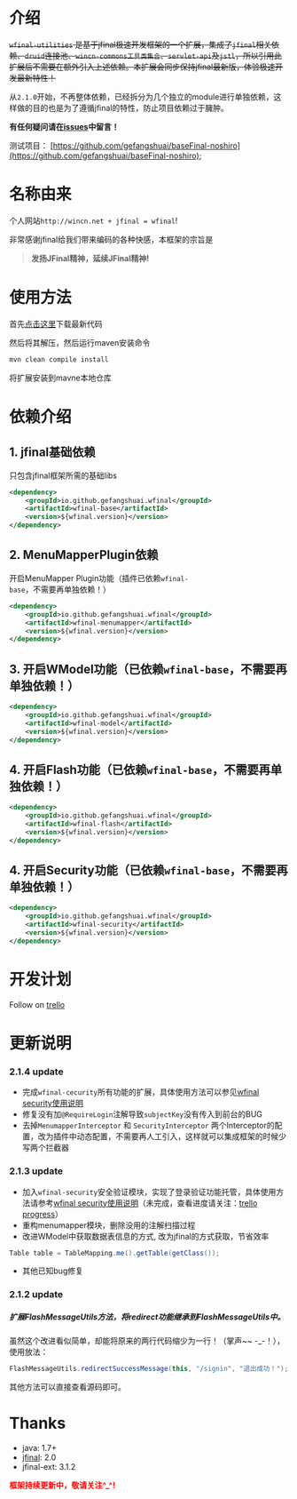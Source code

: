 # 介绍
~~`wfinal-utilities` 是基于jfinal极速开发框架的一个扩展，集成了`jfinal`相关依赖、`druid`连接池、`wincn-commons工具类集合`、`servlet-api`及`jstl`，所以引用此扩展后不需要在额外引入上述依赖。本扩展会同步保持jfinal最新版，体验极速开发最新特性！~~

从`2.1.0`开始，不再整体依赖，已经拆分为几个独立的module进行单独依赖，这样做的目的也是为了遵循jfinal的特性，防止项目依赖过于臃肿。

**有任何疑问请在[issues](https://github.com/gefangshuai/wfinal-utilities/issues)中留言！**

测试项目：
[https://github.com/gefangshuai/baseFinal-noshiro](https://github.com/gefangshuai/baseFinal-noshiro);


# 名称由来
个人网站`http://wincn.net + jfinal = wfinal`!

非常感谢jfinal给我们带来编码的各种快感，本框架的宗旨是
> **发扬JFinal精神，延续JFinal精神!**

# 使用方法
首先[点击这里](https://github.com/gefangshuai/wfinal-utilities/archive/master.zip)下载最新代码

然后将其解压，然后运行maven安装命令
```bash
mvn clean compile install
```
将扩展安装到mavne本地仓库
# 依赖介绍
## 1. jfinal基础依赖
只包含jfinal框架所需的基础libs
```xml
<dependency>
    <groupId>io.github.gefangshuai.wfinal</groupId>
    <artifactId>wfinal-base</artifactId>
    <version>${wfinal.version}</version>
</dependency>
```
## 2. MenuMapperPlugin依赖
开启MenuMapper Plugin功能（插件已依赖`wfinal-base`，不需要再单独依赖！）
```xml
<dependency>
    <groupId>io.github.gefangshuai.wfinal</groupId>
    <artifactId>wfinal-menumapper</artifactId>
    <version>${wfinal.version}</version>
</dependency>
```
## 3. 开启WModel功能（已依赖`wfinal-base`，不需要再单独依赖！）
```xml
<dependency>
    <groupId>io.github.gefangshuai.wfinal</groupId>
    <artifactId>wfinal-model</artifactId>
    <version>${wfinal.version}</version>
</dependency>
```

## 4. 开启Flash功能（已依赖`wfinal-base`，不需要再单独依赖！）
```xml
<dependency>
    <groupId>io.github.gefangshuai.wfinal</groupId>
    <artifactId>wfinal-flash</artifactId>
    <version>${wfinal.version}</version>
</dependency>
```

## 4. 开启Security功能（已依赖`wfinal-base`，不需要再单独依赖！）
```xml
<dependency>
    <groupId>io.github.gefangshuai.wfinal</groupId>
    <artifactId>wfinal-security</artifactId>
    <version>${wfinal.version}</version>
</dependency>
```

# 开发计划
Follow on [trello](https://trello.com/c/2w0GnVut/10--)

# 更新说明
### 2.1.4 update
- 完成`wfinal-cecurity`所有功能的扩展，具体使用方法可以参见[wfinal security使用说明](https://github.com/gefangshuai/wfinal-utilities/wiki/wfinal-security%E4%BD%BF%E7%94%A8%E8%AF%B4%E6%98%8E)
- 修复没有加`@RequireLogin`注解导致`subjectKey`没有传入到前台的BUG
- 去掉`MenumapperInterceptor` 和 `SecurityInterceptor` 两个Interceptor的配置，改为插件中动态配置，不需要再人工引入，这样就可以集成框架的时候少写两个拦截器

### 2.1.3 update
* 加入`wfinal-security`安全验证模块，实现了登录验证功能托管，具体使用方法请参考[wfinal security使用说明](https://github.com/gefangshuai/wfinal-utilities/wiki/wfinal-security%E4%BD%BF%E7%94%A8%E8%AF%B4%E6%98%8E)（未完成，查看进度请关注：[trello progress](https://trello.com/c/uLAtEEjG/5--)）
* 重构menumapper模块，删除没用的注解扫描过程
* 改进WModel中获取数据表信息的方式, 改为jfinal的方式获取，节省效率
```java
Table table = TableMapping.me().getTable(getClass());
```
* 其他已知bug修复

### 2.1.2 update
##### 扩展FlashMessageUtils方法，将redirect功能继承到FlashMessageUtils中。

虽然这个改进看似简单，却能将原来的两行代码缩少为一行！（掌声~~ -_-！），使用放法：
```java
FlashMessageUtils.redirectSuccessMessage(this, "/signin", "退出成功！");
```
其他方法可以直接查看源码即可。

# Thanks
- java: 1.7+
- [jfinal](http://jfinal.com): 2.0
- jfinal-ext: 3.1.2

<strong style="color: red">框架持续更新中，敬请关注^_^!</strong>
